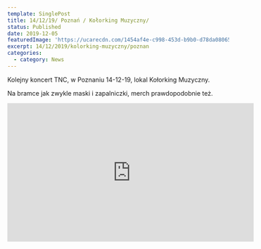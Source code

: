 ```yaml
---
template: SinglePost
title: 14/12/19/ Poznań / Kołorking Muzyczny/
status: Published
date: 2019-12-05
featuredImage: 'https://ucarecdn.com/1454af4e-c998-453d-b9b0-d78da0806507/'
excerpt: 14/12/2019/kolorking-muzyczny/poznan
categories:
  - category: News
---
```

Kolejny koncert TNC, w Poznaniu 14-12-19, lokal Kołorking Muzyczny.

Na bramce jak zwykle maski i zapalniczki, merch prawdopodobnie też.



<iframe width="560" height="315" src="https://www.youtube.com/embed/CAf--SiIOEY" frameborder="0" allow="accelerometer; autoplay; encrypted-media; gyroscope; picture-in-picture" allowfullscreen></iframe>
